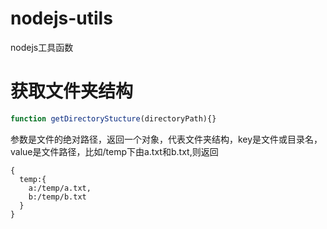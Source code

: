 # nodejs-utils
nodejs工具函数
# 获取文件夹结构
```js
function getDirectoryStucture(directoryPath){}
```
参数是文件的绝对路径，返回一个对象，代表文件夹结构，key是文件或目录名，value是文件路径，比如/temp下由a.txt和b.txt,则返回
```
{
  temp:{
    a:/temp/a.txt,
    b:/temp/b.txt
  }
}
```
